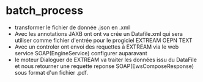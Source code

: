 # batch_process

- transformer le fichier de donnée .json en .xml
- Avec les annotations JAXB ont ont va crée un Datafile.xml qui sera utiliser comme fichier d'entrée pour le progiciel EXTREAM OEPN TEXT
- Avec un controler ont envoi des requettes à EXTREAM via le web service SOAP(EngineService) configurer auparavant 
- le moteur Dialoguer de EXTREAM va traiter les données issu du DataFile et nous retourner une requette reponse SOAP(EwsComposeResponse) sous format d'un fichier .pdf.
